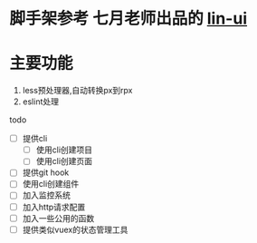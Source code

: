 # 脚手架参考 七月老师出品的 [lin-ui](https://github.com/TaleLin/lin-ui)

# 主要功能

1. less预处理器,自动转换px到rpx
2. eslint处理

todo
- [ ] 提供cli
  - [ ] 使用cli创建项目
  - [ ] 使用cli创建页面
- [ ] 提供git hook
- [ ] 使用cli创建组件
- [ ] 加入监控系统
- [ ] 加入http请求配置
- [ ] 加入一些公用的函数
- [ ] 提供类似vuex的状态管理工具